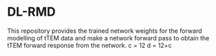 # DL-RMD
This repository provides the trained network weights for the forward modelling of tTEM data and make a network forward pass to obtain the tTEM forward response from the network.
c = 12
d = 12+c

